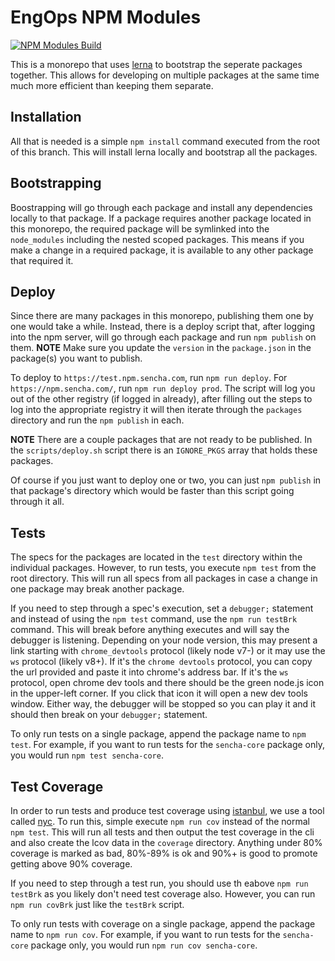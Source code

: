 # EngOps NPM Modules

[![NPM Modules Build](https://teamcity.sencha.com/app/rest/builds/buildType:EngineeringOperations_NodeModulesTest/statusIcon "Sencha Deploy Status")](https://teamcity.sencha.com/viewType.html?buildTypeId=EngineeringOperations_NodeModulesTest&guest=1)

This is a monorepo that uses [lerna](https://www.npmjs.com/package/lerna) to
bootstrap the seperate packages together. This allows for developing on multiple
packages at the same time much more efficient than keeping them separate.

## Installation

All that is needed is a simple `npm install` command executed from the root of
this branch. This will install lerna locally and bootstrap all the packages.

## Bootstrapping

Boostrapping will go through each package and install any dependencies locally to that package.
If a package requires another package located in this monorepo, the required package
will be symlinked into the `node_modules` including the nested scoped packages. This means
if you make a change in a required package, it is available to any other package that
required it.

## Deploy

Since there are many packages in this monorepo, publishing them one by one would take a while.
Instead, there is a deploy script that, after logging into the npm server, will go through
each package and run `npm publish` on them. **NOTE** Make sure you update the `version` in the
`package.json` in the package(s) you want to publish.

To deploy to `https://test.npm.sencha.com`, run `npm run deploy`. For `https://npm.sencha.com/`,
run `npm run deploy prod`. The script will log you out of the other registry (if logged in already),
after filling out the steps to log into the appropriate registry it will then iterate through the
`packages` directory and run the `npm publish` in each.

**NOTE** There are a couple packages that are not ready to be published. In the `scripts/deploy.sh`
script there is an `IGNORE_PKGS` array that holds these packages.

Of course if you just want to deploy one or two, you can just `npm publish` in that package's directory
which would be faster than this script going through it all.

## Tests

The specs for the packages are located in the `test` directory within the individual packages.
However, to run tests, you execute `npm test` from the root directory. This will run all specs
from all packages in case a change in one package may break another package.

If you need to step through a spec's execution, set a `debugger;` statement and instead of
using the `npm test` command, use the `npm run testBrk` command. This will break before anything
executes and will say the debugger is listening. Depending on your node version, this may present
a link starting with `chrome_devtools` protocol (likely node v7-) or it may use the `ws` protocol
(likely v8+). If it's the `chrome devtools` protocol, you can copy the url provided and paste it
into chrome's address bar. If it's the `ws` protocol, open chrome dev tools and there should be
the green node.js icon in the upper-left corner. If you click that icon it will open a new
dev tools window. Either way, the debugger will be stopped so you can play it and it should then
break on your `debugger;` statement.

To only run tests on a single package, append the package name to `npm test`. For example, if you
want to run tests for the `sencha-core` package only, you would run `npm test sencha-core`.

## Test Coverage

In order to run tests and produce test coverage using [istanbul](https://istanbul.js.org/),
we use a tool called [nyc](https://github.com/istanbuljs/nyc). To run this, simple execute
`npm run cov` instead of the normal `npm test`. This will run all tests and then output the test
coverage in the cli and also create the lcov data in the `coverage` directory. Anything under 80%
coverage is marked as bad, 80%-89% is ok and 90%+ is good to promote getting above 90% coverage.

If you need to step through a test run, you should use th eabove `npm run testBrk` as you likely
don't need test coverage also. However, you can run `npm run covBrk` just like the `testBrk`
script.

To only run tests with coverage on a single package, append the package name to `npm run cov`.
For example, if you want to run tests for the `sencha-core` package only, you would run
`npm run cov sencha-core`.
